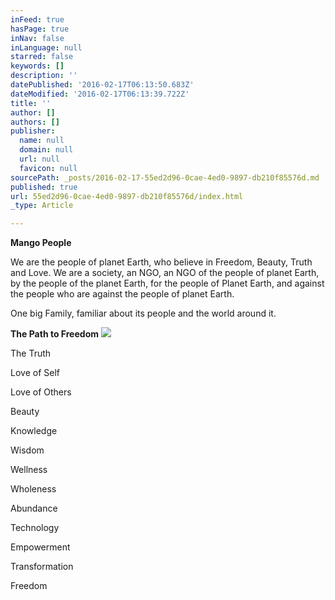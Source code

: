 ```yaml
---
inFeed: true
hasPage: true
inNav: false
inLanguage: null
starred: false
keywords: []
description: ''
datePublished: '2016-02-17T06:13:50.683Z'
dateModified: '2016-02-17T06:13:39.722Z'
title: ''
author: []
authors: []
publisher:
  name: null
  domain: null
  url: null
  favicon: null
sourcePath: _posts/2016-02-17-55ed2d96-0cae-4ed0-9897-db210f85576d.md
published: true
url: 55ed2d96-0cae-4ed0-9897-db210f85576d/index.html
_type: Article

---
```

**Mango People**

We are the people of
planet Earth, who believe in Freedom, Beauty, Truth and Love. We are a society, an NGO, an NGO of the people of planet Earth, by the
people of the planet Earth, for the people of Planet Earth, and against the
people who are against the people of
planet Earth.

One big Family, familiar about its people and the world around it. 

**The Path to Freedom**
![](https://the-grid-user-content.s3-us-west-2.amazonaws.com/35ec3107-cae1-44be-9bc4-ee7a0184b40d.png)

The Truth

Love of Self

Love of Others

Beauty

Knowledge

Wisdom

Wellness

Wholeness

Abundance

Technology

Empowerment

Transformation

Freedom